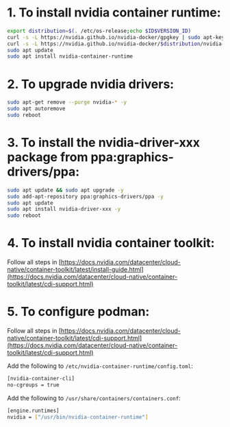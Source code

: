 # 1. To install nvidia container runtime:
```bash
export distribution=$(. /etc/os-release;echo $ID$VERSION_ID)
curl -s -L https://nvidia.github.io/nvidia-docker/gpgkey | sudo apt-key add -
curl -s -L https://nvidia.github.io/nvidia-docker/$distribution/nvidia-docker.list | sudo tee /etc/apt/sources.list.d/nvidia-docker.listsudo apt-get update
sudo apt update
sudo apt install nvidia-container-runtime
```

# 2. To upgrade nvidia drivers:
```bash
sudo apt-get remove --purge nvidia-* -y
sudo apt autoremove
sudo reboot
```

# 3. To install the nvidia-driver-xxx package from ppa:graphics-drivers/ppa:
```bash
sudo apt update && sudo apt upgrade -y
sudo add-apt-repository ppa:graphics-drivers/ppa -y
sudo apt update 
sudo apt install nvidia-driver-xxx -y  
sudo reboot
```

# 4. To install nvidia container toolkit:
Follow all steps in [https://docs.nvidia.com/datacenter/cloud-native/container-toolkit/latest/install-guide.html](https://docs.nvidia.com/datacenter/cloud-native/container-toolkit/latest/cdi-support.html)

# 5. To configure podman:
Follow all steps in [https://docs.nvidia.com/datacenter/cloud-native/container-toolkit/latest/cdi-support.html](https://docs.nvidia.com/datacenter/cloud-native/container-toolkit/latest/cdi-support.html)

Add the following to  `/etc/nvidia-container-runtime/config.toml`:
```bash
[nvidia-container-cli]
no-cgroups = true
```

Add the following to `/usr/share/containers/containers.conf`:
```bash
[engine.runtimes]
nvidia = ["/usr/bin/nvidia-container-runtime"]
```

